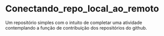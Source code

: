 # Conectando_repo_local_ao_remoto
Um repositório simples com o intuito de completar uma atividade contemplando a função de contribuição dos repositórios do github.
